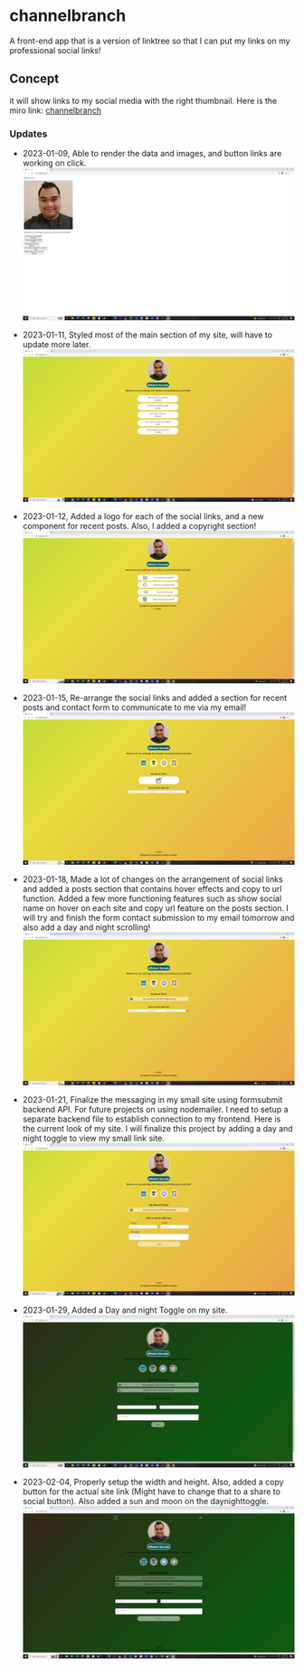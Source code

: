 # channelbranch

A front-end app that is a version of linktree so that I can put my links on my professional social links!

## Concept

it will show links to my social media with the right thumbnail. Here is the miro link: [channelbranch](https://miro.com/app/board/uXjVP0ZJa68=/?share_link_id=244048380532)

### Updates

- 2023-01-09, Able to render the data and images, and button links are working on click.
  !["Rough display of my social link site"](https://github.com/ArjayS/channelbranch/blob/main/public/images/20230109update.JPG)

- 2023-01-11, Styled most of the main section of my site, will have to update more later.
  !["Rough display of my social link site"](https://github.com/ArjayS/channelbranch/blob/main/public/images/20230111update.JPG)

- 2023-01-12, Added a logo for each of the social links, and a new component for recent posts. Also, I added a copyright section!
  !["Rough display of my social link site"](https://github.com/ArjayS/channelbranch/blob/main/public/images/20230112update.JPG)

- 2023-01-15, Re-arrange the social links and added a section for recent posts and contact form to communicate to me via my email!
  !["Rough display of my social link site"](https://github.com/ArjayS/channelbranch/blob/main/public/images/20230115update.JPG)

- 2023-01-18, Made a lot of changes on the arrangement of social links and added a posts section that contains hover effects and copy to url function. Added a few more functioning features such as show social name on hover on each site and copy url feature on the posts section. I will try and finish the form contact submission to my email tomorrow and also add a day and night scrolling!
  !["Rough display of my social link site"](https://github.com/ArjayS/channelbranch/blob/main/public/images/20230118update.JPG)

- 2023-01-21, Finalize the messaging in my small site using formsubmit backend API. For future projects on using nodemailer. I need to setup a separate backend file to establish connection to my frontend. Here is the current look of my site. I will finalize this project by adding a day and night toggle to view my small link site.
  !["Rough display of my social link site"](https://github.com/ArjayS/channelbranch/blob/main/public/images/20230121update.JPG)

- 2023-01-29, Added a Day and night Toggle on my site.
  !["Recent Change in 2023-01-29"](https://github.com/ArjayS/channelbranch/blob/main/public/images/20230129update.JPG)

- 2023-02-04, Properly setup the width and height. Also, added a copy button for the actual site link (Might have to change that to a share to social button). Also added a sun and moon on the daynighttoggle.
  !["Rough display of my social link site"](https://github.com/ArjayS/channelbranch/blob/main/public/images/20230204update.JPG)
